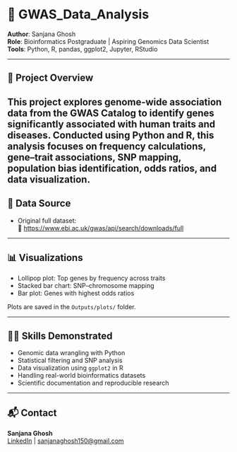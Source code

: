 # 🧬 GWAS_Data_Analysis


**Author**: Sanjana Ghosh  
**Role**: Bioinformatics Postgraduate | Aspiring Genomics Data Scientist  
**Tools**: Python, R, pandas, ggplot2, Jupyter, RStudio

---

## 📌 Project Overview

This project explores genome-wide association data from the **GWAS Catalog** to identify genes significantly associated with human traits and diseases. Conducted using Python and R, this analysis focuses on frequency calculations, gene–trait associations, SNP mapping, population bias identification, odds ratios, and data visualization.
---

## 📂 Data Source

- Original full dataset:  
  🔗 https://www.ebi.ac.uk/gwas/api/search/downloads/full

---

## 📊 Visualizations

- Lollipop plot: Top genes by frequency across traits  
- Stacked bar chart: SNP–chromosome mapping  
- Bar plot: Genes with highest odds ratios  

Plots are saved in the `Outputs/plots/` folder.

---

## 👩‍💻 Skills Demonstrated

- Genomic data wrangling with Python  
- Statistical filtering and SNP analysis  
- Data visualization using `ggplot2` in R  
- Handling real-world bioinformatics datasets  
- Scientific documentation and reproducible research

---

## 📬 Contact

**Sanjana Ghosh**  
[LinkedIn](www.linkedin.com/in/sanjana-ghosh-2a5b7c11d) | sanjanaghosh150@gmail.com

